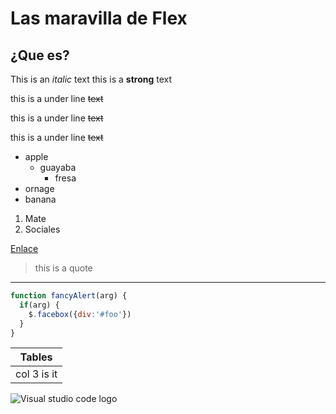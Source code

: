 <!--Headings-->
#  Las maravilla de Flex
## ¿Que es?

This is an *italic* text
this is a **strong** text


this is a under line ~~text~~

this is a under line ~~text~~

this is a under line ~~text~~

* apple
    * guayaba
        * fresa
* ornage
* banana

1. Mate
2. Sociales

<!-- [Enlace](https://www.google.com "Custom Tittle")  -->
[Enlace](https://www.google.com "Custom Tittle") 

> this is a quote

------
```javascript
function fancyAlert(arg) {
  if(arg) {
    $.facebox({div:'#foo'})
  }
}
```
<!-- Tablas -->
| Tables             |
| ------------------ |
| col 3 is it        |

![Visual studio code logo](https://w7.pngwing.com/pngs/362/1/png-transparent-microsoft-visual-studio-code-alt-macos-bigsur-icon.png)